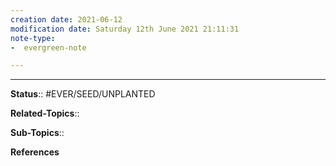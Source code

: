 ```yaml
---
creation date: 2021-06-12
modification date: Saturday 12th June 2021 21:11:31
note-type: 
-  evergreen-note

---
```




---

**Status**:: #EVER/SEED/UNPLANTED 

**Related-Topics**:: 
	
**Sub-Topics**::
	
**References**